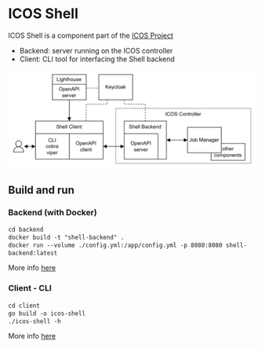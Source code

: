 # ICOS Shell

ICOS Shell is a component part of the [ICOS Project](https://cordis.europa.eu/project/id/101070177)

- Backend: server running on the ICOS controller
- Client: CLI tool for interfacing the Shell backend

![diagram](diagram.png)

## Build and run

### Backend (with Docker)
```
cd backend
docker build -t "shell-backend" .
docker run --volume ./config.yml:/app/config.yml -p 8080:8080 shell-backend:latest
```
More info [here](./backend/README.md)

### Client - CLI
```
cd client
go build -o icos-shell
./icos-shell -h
```
More info [here](./client/README.md)

